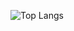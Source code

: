 ![Top Langs](https://github-readme-stats.vercel.app/api/top-langs/?username=DA2Botnet&layout=compact&langs_count=10&theme=radical)
